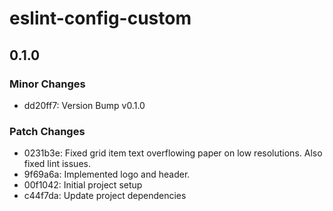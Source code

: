 # eslint-config-custom

## 0.1.0

### Minor Changes

- dd20ff7: Version Bump v0.1.0

### Patch Changes

- 0231b3e: Fixed grid item text overflowing paper on low resolutions. Also fixed lint issues.
- 9f69a6a: Implemented logo and header.
- 00f1042: Initial project setup
- c44f7da: Update project dependencies
